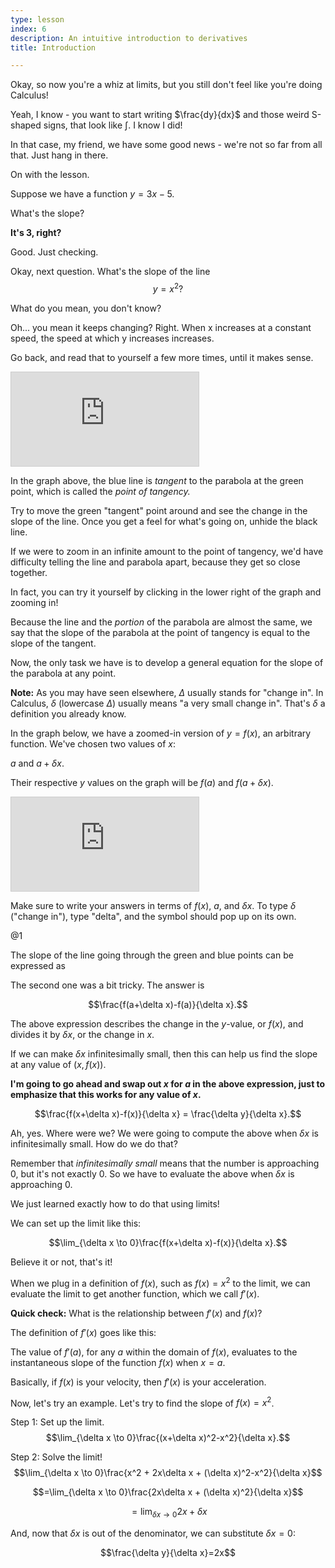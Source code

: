 ```yaml
---
type: lesson
index: 6
description: An intuitive introduction to derivatives
title: Introduction

---
```


Okay, so now you\'re a whiz at limits, but you still don\'t feel like
you\'re doing Calculus!

Yeah, I know - you want to start writing $\frac{dy}{dx}$ and those weird
S-shaped signs, that look like $\int$. I know I did!

In that case, my friend, we have some good news - we\'re not so far from
all that. Just hang in there.

On with the lesson.

Suppose we have a function $y=3x-5$.

What\'s the slope?

**It\'s 3, right?**

Good. Just checking.

Okay, next question. What\'s the slope of the line $$y=x^2?$$

What do you mean, you don\'t know?

Oh\... you mean it keeps changing? Right. When x increases at a constant
speed, the speed at which y increases increases.

Go back, and read that to yourself a few more times, until it makes
sense.

<iframe src="https://www.desmos.com/calculator/kh3mig4qor?embed"  style="border: 1px solid #ccc" class="graph" frameborder=0></iframe>
  

In the graph above, the blue line is *tangent* to the parabola at the
green point, which is called the *point of tangency.*

Try to move the green \"tangent\" point around and see the change in the
slope of the line. Once you get a feel for what\'s going on, unhide the
black line.

If we were to zoom in an infinite amount to the point of tangency, we\'d
have difficulty telling the line and parabola apart, because they get so
close together.

In fact, you can try it yourself by clicking in the lower right of the
graph and zooming in!

Because the line and the *portion* of the parabola are almost the same,
we say that the slope of the parabola at the point of tangency is equal
to the slope of the tangent.

Now, the only task we have is to develop a general equation for the
slope of the parabola at any point.

**Note:** As you may have seen elsewhere, $\Delta$ usually stands for
\"change in\". In Calculus, $\delta$ (lowercase $\Delta$) usually means
\"a very small change in\". That\'s $\delta$ a definition you already
know.

In the graph below, we have a zoomed-in version of $y=f(x)$, an
arbitrary function. We\'ve chosen two values of $x$:

$a$ and $a+\delta x$.

Their respective $y$ values on the graph will be $f(a)$ and
$f(a+\delta x)$.

<iframe src="https://www.desmos.com/calculator/crcyhxkkmm?embed" class="graph" style="border: 1px solid #ccc" frameborder=0></iframe>


Make sure to write your answers in terms of $f(x)$, $a$, and $\delta x$. To type $\delta$ (\"change
in\"), type \"delta\", and the symbol should pop up on its own.

@1

The slope of the line going through the green and blue points can be
expressed as 

The second one was a bit tricky. The answer is

$$\frac{f(a+\delta x)-f(a)}{\delta x}.$$

The above expression describes the change in the $y$-value, or $f(x)$,
and divides it by $\delta x$, or the change in $x$.

If we can make $\delta x$ infinitesimally small, then this can help us
find the slope at any value of $(x,f(x))$.

**I\'m going to go ahead and swap out $x$ for $a$ in the above
expression, just to emphasize that this works for any value of $x$.**

$$\frac{f(x+\delta x)-f(x)}{\delta x} = \frac{\delta y}{\delta x}.$$

Ah, yes. Where were we? We were going to compute the above when
$\delta x$ is infinitesimally small. How do we do that?

Remember that *infinitesimally small* means that the number is
approaching $0$, but it\'s not exactly 0. So we have to evaluate the
above when $\delta x$ is approaching $0$.

We just learned exactly how to do that using limits!

We can set up the limit like this:

$$\lim_{\delta x \to 0}\frac{f(x+\delta x)-f(x)}{\delta x}.$$

Believe it or not, that\'s it!

When we plug in a definition of $f(x)$, such as $f(x)=x^2$ to the limit,
we can evaluate the limit to get another function, which we call
$f'(x)$.

**Quick check:** What is the relationship between $f'(x)$ and $f(x)$?



The definition of $f'(x)$ goes like this:

The value of $f'(a)$, for any $a$ within the domain of $f(x)$, evaluates
to the instantaneous slope of the function $f(x)$ when $x=a$.

Basically, if $f(x)$ is your velocity, then $f'(x)$ is your
acceleration.


Now, let\'s try an example. Let\'s try to find the slope of $f(x)=x^2$.

Step 1: Set up the limit.
$$\lim_{\delta x \to 0}\frac{(x+\delta x)^2-x^2}{\delta x}.$$

Step 2: Solve the limit!
$$\lim_{\delta x \to 0}\frac{x^2 + 2x\delta x + (\delta x)^2-x^2}{\delta x}$$

$$=\lim_{\delta x \to 0}\frac{2x\delta x + (\delta x)^2}{\delta x}$$

$$=\lim_{\delta x \to 0}2x + \delta x$$

And, now that $\delta x$ is out of the denominator, we can substitute
$\delta x =0$:

$$\frac{\delta y}{\delta x}=2x$$

<!--stackedit_data:
eyJoaXN0b3J5IjpbMjk5NTQyMzQwXX0=
-->